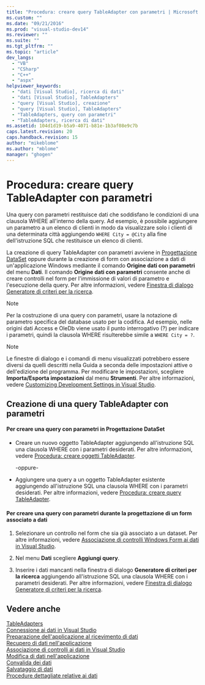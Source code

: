 ```yaml
---
title: "Procedura: creare query TableAdapter con parametri | Microsoft Docs"
ms.custom: ""
ms.date: "09/21/2016"
ms.prod: "visual-studio-dev14"
ms.reviewer: ""
ms.suite: ""
ms.tgt_pltfrm: ""
ms.topic: "article"
dev_langs: 
  - "VB"
  - "CSharp"
  - "C++"
  - "aspx"
helpviewer_keywords: 
  - "dati [Visual Studio], ricerca di dati"
  - "dati [Visual Studio], TableAdapters"
  - "query [Visual Studio], creazione"
  - "query [Visual Studio], TableAdapters"
  - "TableAdapters, query con parametri"
  - "TableAdapters, ricerca di dati"
ms.assetid: 104d1d19-b5a9-4071-b81e-1b3af08e9c7b
caps.latest.revision: 20
caps.handback.revision: 15
author: "mikeblome"
ms.author: "mblome"
manager: "ghogen"
---
```

# Procedura: creare query TableAdapter con parametri
Una query con parametri restituisce dati che soddisfano le condizioni di una clausola WHERE all'interno della query.  Ad esempio, è possibile aggiungere un parametro a un elenco di clienti in modo da visualizzare solo i clienti di una determinata città aggiungendo `WHERE City = @City` alla fine dell'istruzione SQL che restituisce un elenco di clienti.  
  
 La creazione di query TableAdapter con parametri avviene in [Progettazione DataSet](../data-tools/creating-and-editing-typed-datasets.md) oppure durante la creazione di form con associazione a dati di un'applicazione Windows mediante il comando **Origine dati con parametri** del menu **Dati**.  Il comando **Origine dati con parametri** consente anche di creare controlli nel form per l'immissione di valori di parametro e l'esecuzione della query.  Per altre informazioni, vedere [Finestra di dialogo Generatore di criteri per la ricerca](../Topic/Search%20Criteria%20Builder%20Dialog%20Box.md).  
  
> [!NOTE]
>  Per la costruzione di una query con parametri, usare la notazione di parametro specifica del database usato per la codifica.  Ad esempio, nelle origini dati Access e OleDb viene usato il punto interrogativo \(?\) per indicare i parametri, quindi la clausola WHERE risulterebbe simile a `WHERE City = ?`.  
  
> [!NOTE]
>  Le finestre di dialogo e i comandi di menu visualizzati potrebbero essere diversi da quelli descritti nella Guida a seconda delle impostazioni attive o dell'edizione del programma.  Per modificare le impostazioni, scegliere **Importa\/Esporta impostazioni** dal menu **Strumenti**.  Per altre informazioni, vedere [Customizing Development Settings in Visual Studio](http://msdn.microsoft.com/it-it/22c4debb-4e31-47a8-8f19-16f328d7dcd3).  
  
## Creazione di una query TableAdapter con parametri  
  
#### Per creare una query con parametri in Progettazione DataSet  
  
-   Creare un nuovo oggetto TableAdapter aggiungendo all'istruzione SQL una clausola WHERE con i parametri desiderati.  Per altre informazioni, vedere [Procedura: creare oggetti TableAdapter](../data-tools/create-and-configure-tableadapters.md).  
  
     \-oppure\-  
  
-   Aggiungere una query a un oggetto TableAdapter esistente aggiungendo all'istruzione SQL una clausola WHERE con i parametri desiderati.  Per altre informazioni, vedere [Procedura: creare query TableAdapter](../data-tools/how-to-create-tableadapter-queries.md).  
  
#### Per creare una query con parametri durante la progettazione di un form associato a dati  
  
1.  Selezionare un controllo nel form che sia già associato a un dataset.  Per altre informazioni, vedere [Associazione di controlli Windows Form ai dati in Visual Studio](../data-tools/bind-windows-forms-controls-to-data-in-visual-studio.md).  
  
2.  Nel menu **Dati** scegliere **Aggiungi query**.  
  
3.  Inserire i dati mancanti nella finestra di dialogo **Generatore di criteri per la ricerca** aggiungendo all'istruzione SQL una clausola WHERE con i parametri desiderati.  Per altre informazioni, vedere [Finestra di dialogo Generatore di criteri per la ricerca](../Topic/Search%20Criteria%20Builder%20Dialog%20Box.md).  
  
## Vedere anche  
 [TableAdapters](../Topic/TableAdapters.md)   
 [Connessione ai dati in Visual Studio](../data-tools/connecting-to-data-in-visual-studio.md)   
 [Preparazione dell'applicazione al ricevimento di dati](../Topic/Preparing%20Your%20Application%20to%20Receive%20Data.md)   
 [Recupero di dati nell'applicazione](../data-tools/fetching-data-into-your-application.md)   
 [Associazione di controlli ai dati in Visual Studio](../data-tools/bind-controls-to-data-in-visual-studio.md)   
 [Modifica di dati nell'applicazione](../data-tools/editing-data-in-your-application.md)   
 [Convalida dei dati](../Topic/Validating%20Data.md)   
 [Salvataggio di dati](../data-tools/saving-data.md)   
 [Procedure dettagliate relative ai dati](../Topic/Data%20Walkthroughs.md)
